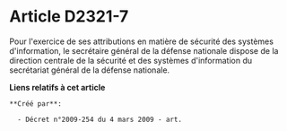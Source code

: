 # Article D2321-7

Pour l'exercice de ses attributions en matière de sécurité des systèmes d'information, le secrétaire général de la défense
nationale dispose de la direction centrale de la sécurité et des systèmes d'information du secrétariat général de la défense
nationale.

**Liens relatifs à cet article**

	**Créé par**:

	  - Décret n°2009-254 du 4 mars 2009 - art.

